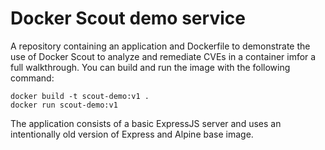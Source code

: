 # Docker Scout demo service

A repository containing an application and Dockerfile to demonstrate the use of Docker Scout to analyze and remediate CVEs in a container imfor a full walkthrough. You can build and run the image with the following command:

```shell
docker build -t scout-demo:v1 .
docker run scout-demo:v1
```

The application consists of a basic ExpressJS server and uses an intentionally old version of Express and Alpine base image.
 
 
